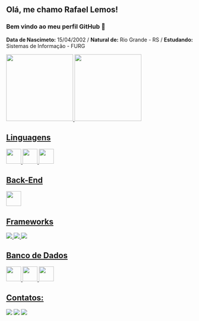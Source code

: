 ## Olá, me chamo Rafael Lemos! 
### Bem vindo ao meu perfil GitHub 👋
  **Data de Nascimeto:** 15/04/2002 / 
  **Natural de:** Rio Grande - RS / 
  **Estudando:** Sistemas de Informação - FURG 
 
<div>
  <a href="https://github.com/RafaLemos86">
  <img height="180em" src="https://github-readme-stats.vercel.app/api/top-langs/?username=RafaLemos86&layout=compact&langs_count=7&theme=dracula"/>
  <img height="180em" src="https://github-readme-stats.vercel.app/api?username=RafaLemos86&show_icons=true&theme=dracula&include_all_commits=true&count_private=true"/>
</div>
 
## Linguagens

<p align="justify"> 
  <img src="https://cdn.jsdelivr.net/gh/devicons/devicon/icons/python/python-original-wordmark.svg" width="40" height="40"/>
  <img src="https://cdn.jsdelivr.net/gh/devicons/devicon/icons/rstudio/rstudio-original.svg" width="40" height="40"/>
  <img src="https://cdn.jsdelivr.net/gh/devicons/devicon/icons/javascript/javascript-original.svg" width="40" height="40" />
</p>

## Back-End
<p align="justify"> 
  <img src="https://cdn.jsdelivr.net/gh/devicons/devicon/icons/nodejs/nodejs-original.svg" width="40" height="40"/>       
</p>
 
 ## Frameworks

<p align="justify"> 
 <img src="https://img.shields.io/badge/Express.js-404D59?style=for-the-badge"/>   
 <img src="https://img.shields.io/badge/Bootstrap-563D7C?style=for-the-badge&logo=bootstrap&logoColor=white"/>   
 <img src="https://img.shields.io/badge/Vue.js-35495E?style=for-the-badge&logo=vue.js&logoColor=4FC08D"/>    
</p>

 

## Banco de Dados
<p align="justify"> 
  <img src="https://cdn.jsdelivr.net/gh/devicons/devicon/icons/mysql/mysql-original.svg" width="40" height="40" />
  <img src="https://cdn.jsdelivr.net/gh/devicons/devicon/icons/postgresql/postgresql-original-wordmark.svg" width="40" height="40" />
  <img src="https://cdn.jsdelivr.net/gh/devicons/devicon/icons/mongodb/mongodb-original-wordmark.svg" width="40" height="40" />                  
</p>

## Contatos:
<div>
 <a href="https://instagram.com/rafalemos_4/" target="_blank"><img src="https://img.shields.io/badge/-Instagram-%23E4405F?style=for-the-  badge&logo=instagram&logoColor=white" target="_blank"></a>
 <a href = "mailto:rfael.lemos@gmail.com"><img src="https://img.shields.io/badge/Gmail-D14836?style=for-the-badge&logo=gmail&logoColor=white"_blank"></a> 
 <a href="https://www.linkedin.com/in/rafael-lemos-a433a31a1/" target="_blank"><img src="https://img.shields.io/badge/LinkedIn-0077B5?style=for-the-badge&logo=linkedin&logoColor=white" target="_blank"></a>
</div>
     
